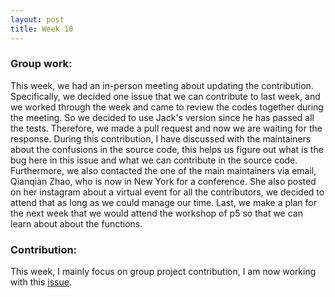 ```yaml
---
layout: post
title: Week 10 
---
```


### Group work: 
This week, we had an in-person meeting about updating the contribution. Specifically, we decided one issue that we can contribute to last week, and we worked through the week and came to review the codes together during the meeting. So we decided to use Jack's version since he has passed all the tests. Therefore, we made a pull request and now we are waiting for the response. <!--more-->During this contribution, I have discussed with the maintainers about the confusions in the source code, this helps us figure out what is the bug here in this issue and what we can contribute in the source code. Furthermore, we also contacted the one of the main maintainers via email, Qianqian Zhao, who is now in New York for a conference. She also posted on her instagram about a virtual event for all the contributors, we decided to attend that as long as we could manage our time. Last, we make a plan for the next week that we would attend the workshop of p5 so that we can learn about about the functions. 



### Contribution:
This week, I mainly focus on group project contribution, I am now working with this [issue](https://github.com/processing/p5.js/issues/6008). 